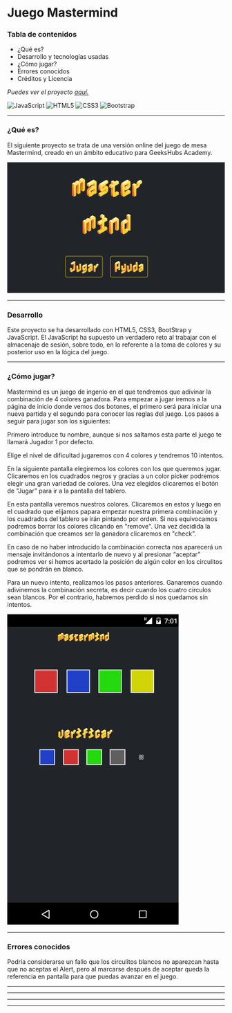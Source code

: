 # Juego Mastermind

### Tabla de contenidos 

- ¿Qué es?
- Desarrollo y tecnologías usadas
- ¿Cómo jugar?
- Errores conocidos 
- Créditos y Licencia

 
*Puedes ver el proyecto* [*aquí.*](https://akireorl.github.io/Proyecto3Bootcamp/)

![JavaScript](https://img.shields.io/badge/javascript-%23323330.svg?style=for-the-badge&logo=javascript&logoColor=%23F7DF1E) ![HTML5](https://img.shields.io/badge/html5-%23E34F26.svg?style=for-the-badge&logo=html5&logoColor=white) ![CSS3](https://img.shields.io/badge/css3-%231572B6.svg?style=for-the-badge&logo=css3&logoColor=white) ![Bootstrap](https://img.shields.io/badge/bootstrap-%23563D7C.svg?style=for-the-badge&logo=bootstrap&logoColor=white)  

---

### ¿Qué es? 

El siguiente proyecto se trata de una versión online del juego de mesa Mastermind, creado en un ámbito educativo para GeeksHubs Academy. 

![image](./img/MM-inicio.png)

---
### Desarrollo

Este proyecto se ha desarrollado con HTML5, CSS3, BootStrap y JavaScript. 
El JavaScript ha supuesto un verdadero reto al trabajar con el almacenaje de sesión, sobre todo, en lo referente a la toma de colores y su posterior uso en la lógica del juego.


---
### ¿Cómo jugar?

Mastermind es un juego de ingenio en el que tendremos que adivinar la combinación de 4 colores ganadora. Para empezar a jugar iremos a la página de inicio donde vemos dos botones, el primero será para iniciar una nueva partida y el segundo para conocer las reglas del juego. Los pasos a seguir para jugar son los siguientes: 

Primero introduce tu nombre, aunque si nos saltamos esta parte el juego te llamará Jugador 1 por defecto.

Elige el nivel de dificultad jugaremos con 4 colores y tendremos 10 intentos.

En la siguiente pantalla elegiremos los colores con los que queremos jugar. Clicaremos en los cuadrados negros y gracias a un color picker podremos elegir una gran variedad de colores. Una vez elegidos clicaremos el botón de "Jugar" para ir a la pantalla del tablero.

En esta pantalla veremos nuestros colores. Clicaremos en estos  y luego en el cuadrado que elijamos papara empezar nuestra primera combinación y los cuadrados del tablero se irán pintando por orden. Si nos equivocamos podremos borrar los colores clicando en "remove". Una vez decidida la combinación que creamos ser la ganadora clicaremos en "check".

En caso de no haber introducido la combinación correcta nos aparecerá un mensaje invitándonos a intentarlo de nuevo y al presionar “aceptar” podremos ver si hemos acertado la posición de algún color en los circulitos que se pondrán en blanco.

Para un nuevo intento, realizamos los pasos anteriores.
Ganaremos cuando adivinemos la combinación secreta, es decir cuando los cuatro círculos sean blancos. Por el contrario, habremos perdido si nos quedamos sin intentos.

![image](./img/MM-juego.png)

---
### Errores conocidos

Podría considerarse un fallo que los circulitos blancos no aparezcan hasta que no aceptas el Alert, pero al marcarse después de aceptar queda la referencia en  pantalla para que puedas avanzar en el juego.

---




---
---
---
